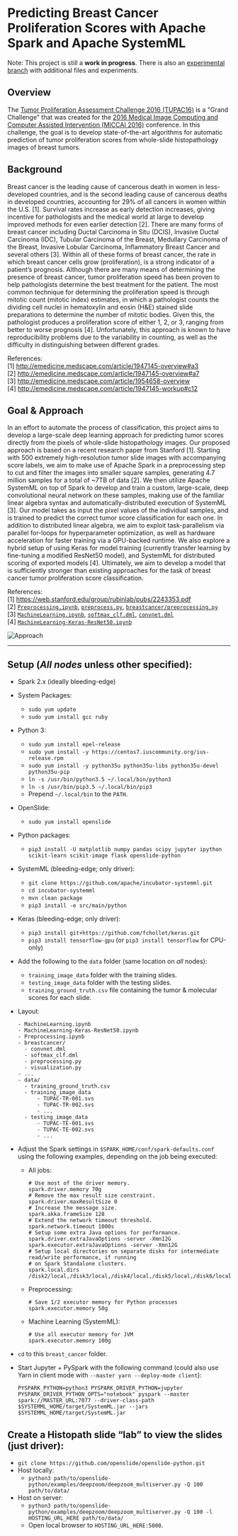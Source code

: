 <!--
{% comment %}
Licensed to the Apache Software Foundation (ASF) under one or more
contributor license agreements.  See the NOTICE file distributed with
this work for additional information regarding copyright ownership.
The ASF licenses this file to you under the Apache License, Version 2.0
(the "License"); you may not use this file except in compliance with
the License.  You may obtain a copy of the License at

http://www.apache.org/licenses/LICENSE-2.0

Unless required by applicable law or agreed to in writing, software
distributed under the License is distributed on an "AS IS" BASIS,
WITHOUT WARRANTIES OR CONDITIONS OF ANY KIND, either express or implied.
See the License for the specific language governing permissions and
limitations under the License.
{% endcomment %}
-->

# Predicting Breast Cancer Proliferation Scores with Apache Spark and Apache SystemML

Note: This project is still a **work in progress**.  There is also an [experimental branch](https://github.com/dusenberrymw/systemml/tree/breast_cancer_experimental2/projects/breast_cancer) with additional files and experiments.

## Overview
The [Tumor Proliferation Assessment Challenge 2016 (TUPAC16)](http://tupac.tue-image.nl/) is a "Grand Challenge" that was created for the [2016 Medical Image Computing and Computer Assisted Intervention (MICCAI 2016)](http://miccai2016.org/en/) conference.  In this challenge, the goal is to develop state-of-the-art algorithms for automatic prediction of tumor proliferation scores from whole-slide histopathology images of breast tumors.

## Background
Breast cancer is the leading cause of cancerous death in women in less-developed countries, and is the second leading cause of cancerous deaths in developed countries, accounting for 29% of all cancers in women within the U.S. [1]. Survival rates increase as early detection increases, giving incentive for pathologists and the medical world at large to develop improved methods for even earlier detection [2].  There are many forms of breast cancer including Ductal Carcinoma in Situ (DCIS), Invasive Ductal Carcinoma (IDC), Tubular Carcinoma of the Breast, Medullary Carcinoma of the Breast, Invasive Lobular Carcinoma, Inflammatory Breast Cancer and several others [3]. Within all of these forms of breast cancer, the rate in which breast cancer cells grow (proliferation), is a strong indicator of a patient’s prognosis. Although there are many means of determining the presence of breast cancer, tumor proliferation speed has been proven to help pathologists determine the best treatment for the patient. The most common technique for determining the proliferation speed is through mitotic count (mitotic index) estimates, in which a pathologist counts the dividing cell nuclei in hematoxylin and eosin (H&E) stained slide preparations to determine the number of mitotic bodies.  Given this, the pathologist produces a proliferation score of either 1, 2, or 3, ranging from better to worse prognosis [4]. Unfortunately, this approach is known to have reproducibility problems due to the variability in counting, as well as the difficulty in distinguishing between different grades.

References: <br />
[1] http://emedicine.medscape.com/article/1947145-overview#a3 <br />
[2] http://emedicine.medscape.com/article/1947145-overview#a7 <br />
[3] http://emedicine.medscape.com/article/1954658-overview <br />
[4] http://emedicine.medscape.com/article/1947145-workup#c12 <br />

## Goal & Approach
In an effort to automate the process of classification, this project aims to develop a large-scale deep learning approach for predicting tumor scores directly from the pixels of whole-slide histopathology images.  Our proposed approach is based on a recent research paper from Stanford [1].  Starting with 500 extremely high-resolution tumor slide images with accompanying score labels, we aim to make use of Apache Spark in a preprocessing step to cut and filter the images into smaller square samples, generating 4.7 million samples for a total of ~7TB of data [2].  We then utilize Apache SystemML on top of Spark to develop and train a custom, large-scale, deep convolutional neural network on these samples, making use of the familiar linear algebra syntax and automatically-distributed execution of SystemML [3].  Our model takes as input the pixel values of the individual samples, and is trained to predict the correct tumor score classification for each one.  In addition to distributed linear algebra, we aim to exploit task-parallelism via parallel for-loops for hyperparameter optimization, as well as hardware acceleration for faster training via a GPU-backed runtime.  We also explore a hybrid setup of using Keras for model training (currently transfer learning by fine-tuning a modified ResNet50 model), and SystemML for distributed scoring of exported models [4].  Ultimately, we aim to develop a model that is sufficiently stronger than existing approaches for the task of breast cancer tumor proliferation score classification.

References: <br />
[1] https://web.stanford.edu/group/rubinlab/pubs/2243353.pdf <br />
[2] [`Preprocessing.ipynb`](Preprocessing.ipynb), [`preprocess.py`](preprocess.py), [`breastcancer/preprocessing.py`](breastcancer/preprocessing.py) <br />
[3] [`MachineLearning.ipynb`](MachineLearning.ipynb), [`softmax_clf.dml`](breastcancer/softmax_clf.dml), [`convnet.dml`](breastcancer/convnet.dml) <br />
[4] [`MachineLearning-Keras-ResNet50.ipynb`](MachineLearning-Keras-ResNet50.ipynb)

![Approach](https://apache.github.io/systemml/img/projects/breast_cancer/approach.svg)

---

## Setup (*All nodes* unless other specified):
* Spark 2.x (ideally bleeding-edge)
* System Packages:
  * `sudo yum update`
  * `sudo yum install gcc ruby`
* Python 3:
  * `sudo yum install epel-release`
  * `sudo yum install -y https://centos7.iuscommunity.org/ius-release.rpm`
  * `sudo yum install -y python35u python35u-libs python35u-devel python35u-pip`
  * `ln -s /usr/bin/python3.5 ~/.local/bin/python3`
  * `ln -s /usr/bin/pip3.5 ~/.local/bin/pip3`
  * Prepend `~/.local/bin` to the `PATH`.
* OpenSlide:
  * `sudo yum install openslide`
* Python packages:
  * `pip3 install -U matplotlib numpy pandas scipy jupyter ipython scikit-learn scikit-image flask openslide-python`
* SystemML (bleeding-edge; only driver):
  * `git clone https://github.com/apache/incubator-systemml.git`
  * `cd incubator-systemml`
  * `mvn clean package`
  * `pip3 install -e src/main/python`
* Keras (bleeding-edge; only driver):
  * `pip3 install git+https://github.com/fchollet/keras.git`
  * `pip3 install tensorflow-gpu` (or `pip3 install tensorflow` for CPU-only)
* Add the following to the `data` folder (same location on *all* nodes):
  * `training_image_data` folder with the training slides.
  * `testing_image_data` folder with the testing slides.
  * `training_ground_truth.csv` file containing the tumor & molecular scores for each slide.
* Layout:
  ```
  - MachineLearning.ipynb
  - MachineLearning-Keras-ResNet50.ipynb
  - Preprocessing.ipynb
  - breastcancer/
    - convnet.dml
    - softmax_clf.dml
    - preprocessing.py
    - visualization.py
  - ...
  - data/
    - training_ground_truth.csv
    - training_image_data
        - TUPAC-TR-001.svs
        - TUPAC-TR-002.svs
        - ...
    - testing_image_data
        - TUPAC-TE-001.svs
        - TUPAC-TE-002.svs
        - ...
  ```


* Adjust the Spark settings in `$SPARK_HOME/conf/spark-defaults.conf` using the following examples, depending on the job being executed:
  * All jobs:
    ```
    # Use most of the driver memory.
    spark.driver.memory 70g
    # Remove the max result size constraint.
    spark.driver.maxResultSize 0
    # Increase the message size.
    spark.akka.frameSize 128
    # Extend the network timeout threshold.
    spark.network.timeout 1000s
    # Setup some extra Java options for performance.
    spark.driver.extraJavaOptions -server -Xmn12G
    spark.executor.extraJavaOptions -server -Xmn12G
    # Setup local directories on separate disks for intermediate read/write performance, if running
    # on Spark Standalone clusters.
    spark.local.dirs /disk2/local,/disk3/local,/disk4/local,/disk5/local,/disk6/local,/disk7/local,/disk8/local,/disk9/local,/disk10/local,/disk11/local,/disk12/local
    ```

  * Preprocessing:
    ```
    # Save 1/2 executor memory for Python processes
    spark.executor.memory 50g
    ```

  * Machine Learning (SystemML):
    ```
    # Use all executor memory for JVM
    spark.executor.memory 100g
    ```

* `cd` to this `breast_cancer` folder.
* Start Jupyter + PySpark with the following command (could also use Yarn in client mode with `--master yarn --deploy-mode client`):
  ```
  PYSPARK_PYTHON=python3 PYSPARK_DRIVER_PYTHON=jupyter PYSPARK_DRIVER_PYTHON_OPTS="notebook" pyspark --master spark://MASTER_URL:7077 --driver-class-path $SYSTEMML_HOME/target/SystemML.jar --jars $SYSTEMML_HOME/target/SystemML.jar
  ```

## Create a Histopath slide “lab” to view the slides (just driver):
  - `git clone https://github.com/openslide/openslide-python.git`
  - Host locally:
    - `python3 path/to/openslide-python/examples/deepzoom/deepzoom_multiserver.py -Q 100 path/to/data/`
  - Host on server:
    - `python3 path/to/openslide-python/examples/deepzoom/deepzoom_multiserver.py -Q 100 -l HOSTING_URL_HERE path/to/data/`
    - Open local browser to `HOSTING_URL_HERE:5000`.

